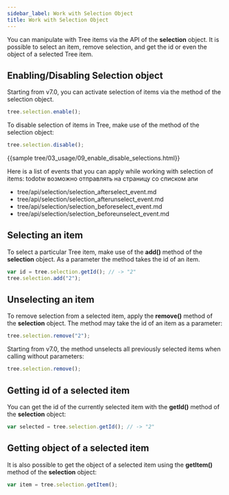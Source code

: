 ```yaml
---
sidebar_label: Work with Selection Object
title: Work with Selection Object
---          
```


You can manipulate with Tree items via the API of the **selection** object. It is possible to select an item, remove selection, and get the id or even the object of a selected Tree item.


Enabling/Disabling Selection object
---------------------------------

Starting from v7.0, you can activate selection of items via the [](tree/api/selection/selection_enable_method.md) method of the selection object.

~~~js
tree.selection.enable();
~~~

To disable selection of items in Tree, make use of the [](tree/api/selection/selection_disable_method.md) method of the selection object:

~~~js
tree.selection.disable();
~~~

{{sample tree/03_usage/09_enable_disable_selections.html}}


Here is a list of events that you can apply while working with selection of items:
todotw возможно отправлять на страницу со списком апи
- tree/api/selection/selection_afterselect_event.md
- tree/api/selection/selection_afterunselect_event.md
- tree/api/selection/selection_beforeselect_event.md
- tree/api/selection/selection_beforeunselect_event.md

Selecting an item
----------------------

To select a particular Tree item, make use of the **add()** method of the **selection** object. As a parameter the method takes the id of an item. 

~~~js
var id = tree.selection.getId(); // -> "2"
tree.selection.add("2");
~~~

Unselecting an item
--------------------

To remove selection from a selected item, apply the **remove()** method of the **selection** object. The method may take the id of an item as a parameter:

~~~js
tree.selection.remove("2"); 
~~~

Starting from v7.0, the method unselects all previously selected items when calling without parameters:

~~~js
tree.selection.remove();
~~~

Getting id of a selected item
-----------------------------

You can get the id of the currently selected item with the **getId()** method of the **selection** object:

~~~js
var selected = tree.selection.getId(); // -> "2"
~~~

Getting object of a selected item
---------------------------------

It is also possible to get the object of a selected item using the **getItem()** method of the **selection** object:

~~~js
var item = tree.selection.getItem();
~~~


